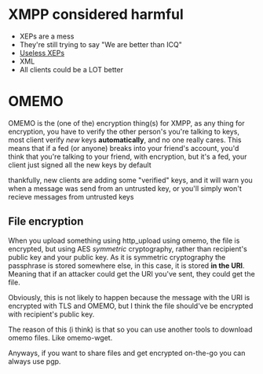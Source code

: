 # XMPP considered harmful

* XEPs are a mess
* They're still trying to say "We are better than ICQ"
* [Useless XEPs](https://xmpp.org/extensions/xep-0277.html)
* XML
* All clients could be a LOT better

# OMEMO

OMEMO is the (one of the) encryption thing(s) for XMPP, as any thing
for encryption, you have to verify the other person's you're talking
to keys, most client verify *new* keys **automatically**, and no one
really cares. This means that if a fed (or anyone) breaks into your
friend's account, you'd think that you're talking to your friend, with
encryption, but it's a fed, your client just signed all the new keys
by default

thankfully, new clients are adding some "verified" keys, and it will
warn you when a message was send from an untrusted key, or you'll
simply won't recieve messages from untrusted keys

## File encryption

When you upload something using http_upload using omemo, the file is
encrypted, but using AES *symmetric* cryptography, rather than
recipient's public key and your public key. As it is symmetric
cryptography the passphrase is stored somewhere else, in this case, it
is stored **in the URI**. Meaning that if an attacker could get the
URI you've sent, they could get the file.

Obviously, this is not likely to happen because the message with the
URI is encrypted with TLS and OMEMO, but I think the file should've be
encrypted with recipient's public key.

The reason of this (i think) is that so you can use another tools to
download omemo files. Like omemo-wget.

Anyways, if you want to share files and get encrypted on-the-go you
can always use pgp.
